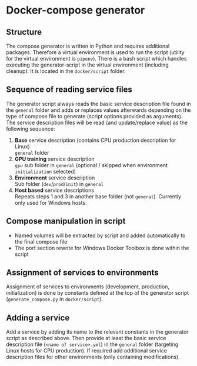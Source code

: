 # Docker-compose generator

## Structure
The compose generator is written in Python and requires additional packages. Therefore a virtual environment is used to run the script (utility for the virtual environment is `pipenv`).
There is a bash script which handles executing the generator-script in the virtual environment (including cleanup): It is located in the `docker/script` folder.

## Sequence of reading service files
The generator script always reads the basic service description file found in the `general` folder and adds or replaces values afterwards depending on the type of compose file to generate (script options provided as arguments).
The service description files will be read (and update/replace value) as the following sequence:
1. **Base** service description (contains CPU production description for Linux)<br>
`general` folder
1. **GPU training** service description<br>
`gpu` sub folder in `general` (optional / skipped when environment `initialization` selected)
1. **Environment** service description<br>
Sub folder (`dev`/`prod`/`init`) in `general`
1. **Host based** service descriptions<br>
Repeats steps 1 and 3 in another base folder (not `general`).
Currently only used for Windows hosts. 

## Compose manipulation in script
- Named volumes will be extracted by script and added automatically to the final compose file
- The port section rewrite for Windows Docker Toolbox is done within the script

## Assignment of services to environments
Assignment of services to environments (development, production, initialization) is done by constants defined at the top of the generator script (`generate_compose.py` in `docker/script`).

## Adding a service
Add a service by adding its name to the relevant constants in the generator script as described above. Then provide at least the basic service description file (`<name of service>.yml`) in the `general` folder (targeting Linux hosts for CPU production). If required add additional service description files for other environments (only containing modifications).
